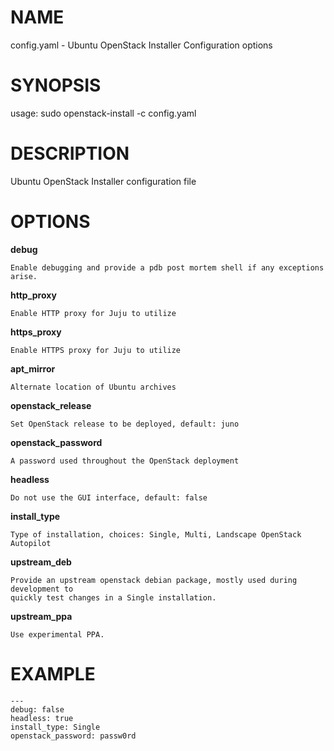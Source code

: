 # NAME

config.yaml - Ubuntu OpenStack Installer Configuration options

# SYNOPSIS

usage: sudo openstack-install -c config.yaml

# DESCRIPTION

Ubuntu OpenStack Installer configuration file

# OPTIONS

**debug**

    Enable debugging and provide a pdb post mortem shell if any exceptions arise.

**http_proxy**

    Enable HTTP proxy for Juju to utilize

**https_proxy**

    Enable HTTPS proxy for Juju to utilize

**apt_mirror**

    Alternate location of Ubuntu archives

**openstack_release**

    Set OpenStack release to be deployed, default: juno

**openstack_password**

    A password used throughout the OpenStack deployment

**headless**

    Do not use the GUI interface, default: false

**install_type**

    Type of installation, choices: Single, Multi, Landscape OpenStack Autopilot

**upstream_deb**

    Provide an upstream openstack debian package, mostly used during development to
    quickly test changes in a Single installation.

**upstream_ppa**

    Use experimental PPA.

# EXAMPLE

```
---
debug: false
headless: true
install_type: Single
openstack_password: passw0rd
```
